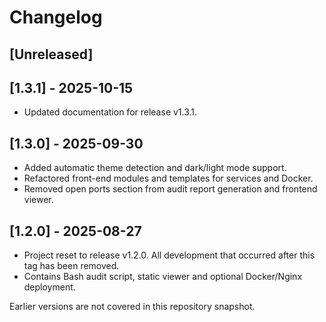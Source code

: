 # Changelog

## [Unreleased]

## [1.3.1] - 2025-10-15

- Updated documentation for release v1.3.1.

## [1.3.0] - 2025-09-30

- Added automatic theme detection and dark/light mode support.
- Refactored front-end modules and templates for services and Docker.
- Removed open ports section from audit report generation and frontend viewer.

## [1.2.0] - 2025-08-27

- Project reset to release v1.2.0. All development that occurred after this tag has been removed.
- Contains Bash audit script, static viewer and optional Docker/Nginx deployment.

Earlier versions are not covered in this repository snapshot.

